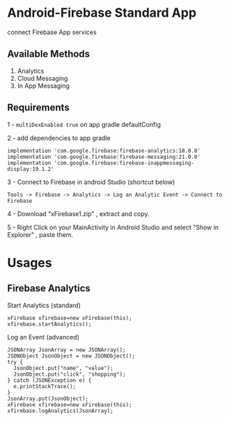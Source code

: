 # Android-Firebase Standard App
connect Firebase App services

## Available Methods

1. Analytics
2. Cloud Messaging
3. In App Messaging

## Requirements

1 -  ``` multiDexEnabled true ```
on app gradle defaultConfig

2 - add dependencies to app gradle 

```
implementation 'com.google.firebase:firebase-analytics:18.0.0'
implementation 'com.google.firebase:firebase-messaging:21.0.0'
implementation 'com.google.firebase:firebase-inappmessaging-display:19.1.2'
```

3 - Connect to Firebase in android Studio (shortcut below)
```
Tools -> Firebase -> Analytics -> Log an Analytic Event -> Connect to Firebase
```

4 - Download "xFirebase1.zip" , extract and copy.

5 - Right Click on your MainActivity in Android Studio and select "Show in Explorer" , paste them.

# Usages

## Firebase Analytics

Start Analytics (standard)
```
xFirebase xfirebase=new xFirebase(this);
xfirebase.startAnalytics();
```

Log an Event (advanced)
```
JSONArray JsonArray = new JSONArray();
JSONObject JsonObject = new JSONObject();
try {
  JsonObject.put("name", "value");
  JsonObject.put("click", "shopping");
} catch (JSONException e) {
  e.printStackTrace();
}
JsonArray.put(JsonObject);
xFirebase xfirebase=new xFirebase(this);
xfirebase.logAnalytics(JsonArray);
```
